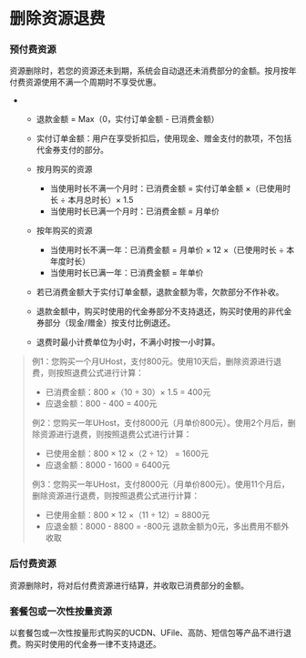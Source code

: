 # 删除资源退费

### 预付费资源 
资源删除时，若您的资源还未到期，系统会自动退还未消费部分的金额。按月按年付费资源使用不满一个周期时不享受优惠。

* - 退款金额 = Max（0，实付订单金额 - 已消费金额）

  - 实付订单金额：用户在享受折扣后，使用现金、赠金支付的款项，不包括代金券支付的部分。

  - 按月购买的资源
    - 当使用时长不满一个月时：已消费金额 = 实付订单金额 ×（已使用时长 ÷ 本月总时长）× 1.5
    - 当使用时长已满一个月时：已消费金额 = 月单价
  - 按年购买的资源
    - 当使用时长不满一年：已消费金额 = 月单价 × 12 ×（已使用时长 ÷ 本年度时长）
    - 当使用时长已满一年：已消费金额 = 年单价
  - 若已消费金额大于实付订单金额，退款金额为零，欠款部分不作补收。 
  - 退款金额中，购买时使用的代金券部分不支持退还，购买时使用的非代金券部分（现金/赠金）按支付比例退还。
  - 退费时最小计费单位为小时，不满小时按一小时算。

> 例1：您购买一个月UHost，支付800元。使用10天后，删除资源进行退费，则按照退费公式进行计算：
> - 已消费金额：800 ×（10 ÷ 30）× 1.5 = 400元
> - 应退金额：800 - 400 = 400元
>
> 例2：您购买一年UHost，支付8000元（月单价800元）。使用2个月后，删除资源进行退费，则按照退费公式进行计算：
> - 已使用金额：800 × 12 ×（2 ÷ 12） = 1600元
> - 应退金额：8000 - 1600 = 6400元
>
> 例3：您购买一年UHost，支付8000元（月单价800元）。使用11个月后，删除资源进行退费，则按照退费公式进行计算：
> - 已使用金额：800 × 12 ×（11 ÷ 12）= 8800元
> - 应退金额：8000 - 8800 = -800元 退款金额为0元，多出费用不额外收取

### 后付费资源 
资源删除时，将对后付费资源进行结算，并收取已消费部分的金额。

### 套餐包或一次性按量资源
以套餐包或一次性按量形式购买的UCDN、UFile、高防、短信包等产品不进行退费。购买时使用的代金券一律不支持退还。
